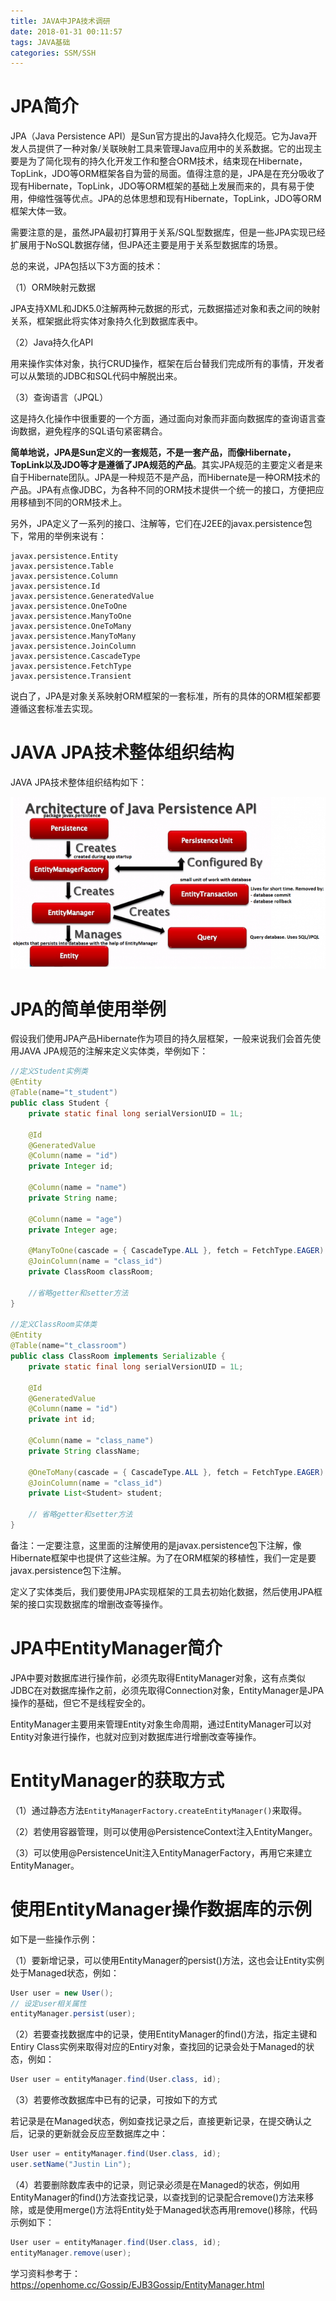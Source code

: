```yaml
---
title: JAVA中JPA技术调研
date: 2018-01-31 00:11:57
tags: JAVA基础
categories: SSM/SSH
---
```


# JPA简介

JPA（Java Persistence API）是Sun官方提出的Java持久化规范。它为Java开发人员提供了一种对象/关联映射工具来管理Java应用中的关系数据。它的出现主要是为了简化现有的持久化开发工作和整合ORM技术，结束现在Hibernate，TopLink，JDO等ORM框架各自为营的局面。值得注意的是，JPA是在充分吸收了现有Hibernate，TopLink，JDO等ORM框架的基础上发展而来的，具有易于使用，伸缩性强等优点。JPA的总体思想和现有Hibernate，TopLink，JDO等ORM框架大体一致。

需要注意的是，虽然JPA最初打算用于关系/SQL型数据库，但是一些JPA实现已经扩展用于NoSQL数据存储，但JPA还主要是用于关系型数据库的场景。

总的来说，JPA包括以下3方面的技术：

（1）ORM映射元数据

JPA支持XML和JDK5.0注解两种元数据的形式，元数据描述对象和表之间的映射关系，框架据此将实体对象持久化到数据库表中。

（2）Java持久化API

用来操作实体对象，执行CRUD操作，框架在后台替我们完成所有的事情，开发者可以从繁琐的JDBC和SQL代码中解脱出来。

（3）查询语言（JPQL）

这是持久化操作中很重要的一个方面，通过面向对象而非面向数据库的查询语言查询数据，避免程序的SQL语句紧密耦合。

**简单地说，JPA是Sun定义的一套规范，不是一套产品，而像Hibernate，TopLink以及JDO等才是遵循了JPA规范的产品**。其实JPA规范的主要定义者是来自于Hibernate团队。JPA是一种规范不是产品，而Hibernate是一种ORM技术的产品。JPA有点像JDBC，为各种不同的ORM技术提供一个统一的接口，方便把应用移植到不同的ORM技术上。

另外，JPA定义了一系列的接口、注解等，它们在J2EE的javax.persistence包下，常用的举例来说有：

    javax.persistence.Entity
    javax.persistence.Table
    javax.persistence.Column
    javax.persistence.Id
    javax.persistence.GeneratedValue
    javax.persistence.OneToOne
    javax.persistence.ManyToOne
    javax.persistence.OneToMany
    javax.persistence.ManyToMany
    javax.persistence.JoinColumn
    javax.persistence.CascadeType
    javax.persistence.FetchType
    javax.persistence.Transient

说白了，JPA是对象关系映射ORM框架的一套标准，所有的具体的ORM框架都要遵循这套标准去实现。

# JAVA JPA技术整体组织结构

JAVA JPA技术整体组织结构如下：

![](/images/java_syntax_15_1.png)

# JPA的简单使用举例

假设我们使用JPA产品Hibernate作为项目的持久层框架，一般来说我们会首先使用JAVA JPA规范的注解来定义实体类，举例如下：

```java
//定义Student实例类
@Entity
@Table(name="t_student")
public class Student {
    private static final long serialVersionUID = 1L;

    @Id
    @GeneratedValue
    @Column(name = "id")
    private Integer id;

    @Column(name = "name")
    private String name;

    @Column(name = "age")
    private Integer age;
   
    @ManyToOne(cascade = { CascadeType.ALL }, fetch = FetchType.EAGER)
    @JoinColumn(name = "class_id")
    private ClassRoom classRoom;

    //省略getter和setter方法
}

//定义ClassRoom实体类
@Entity
@Table(name="t_classroom")
public class ClassRoom implements Serializable {
    private static final long serialVersionUID = 1L;
   
    @Id
    @GeneratedValue
    @Column(name = "id")
    private int id;
   
    @Column(name = "class_name")
    private String className;
   
    @OneToMany(cascade = { CascadeType.ALL }, fetch = FetchType.EAGER)
    @JoinColumn(name = "class_id")
    private List<Student> student;

    // 省略getter和setter方法
}
```

备注：一定要注意，这里面的注解使用的是javax.persistence包下注解，像Hibernate框架中也提供了这些注解。为了在ORM框架的移植性，我们一定是要javax.persistence包下注解。

定义了实体类后，我们要使用JPA实现框架的工具去初始化数据，然后使用JPA框架的接口实现数据库的增删改查等操作。

# JPA中EntityManager简介

JPA中要对数据库进行操作前，必须先取得EntityManager对象，这有点类似JDBC在对数据库操作之前，必须先取得Connection对象，EntityManager是JPA操作的基础，但它不是线程安全的。

EntityManager主要用来管理Entity对象生命周期，通过EntityManager可以对Entity对象进行操作，也就对应到对数据库进行增删改查等操作。

# EntityManager的获取方式

（1）通过静态方法`EntityManagerFactory.createEntityManager()`来取得。

（2）若使用容器管理，则可以使用@PersistenceContext注入EntityManger。

（3）可以使用@PersistenceUnit注入EntityManagerFactory，再用它来建立EntityManager。

# 使用EntityManager操作数据库的示例

如下是一些操作示例：

（1）要新增记录，可以使用EntityManager的persist()方法，这也会让Entity实例处于Managed状态，例如：

```java
User user = new User();
// 设定user相关属性
entityManager.persist(user);
```

（2）若要查找数据库中的记录，使用EntityManager的find()方法，指定主键和Entiry Class实例来取得对应的Entiry对象，查找回的记录会处于Managed的状态，例如：

```java
User user = entityManager.find(User.class, id);
```

（3）若要修改数据库中已有的记录，可按如下的方式

若记录是在Managed状态，例如查找记录之后，直接更新记录，在提交确认之后，记录的更新就会反应至数据库之中：

```java
User user = entityManager.find(User.class, id);
user.setName("Justin Lin");
```

（4）若要删除数库表中的记录，则记录必须是在Managed的状态，例如用EntityManager的find()方法查找记录，以查找到的记录配合remove()方法来移除，或是使用merge()方法将Entity处于Managed状态再用remove()移除，代码示例如下：

```java
User user = entityManager.find(User.class, id);
entityManager.remove(user);
```


学习资料参考于：
https://openhome.cc/Gossip/EJB3Gossip/EntityManager.html
